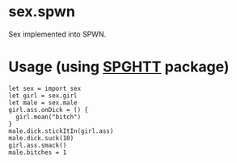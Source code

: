 # sex.spwn
Sex implemented into SPWN.

# Usage (using [SPGHTT](https://github.com/Unzor/spghtt) package)
```
let sex = import sex
let girl = sex.girl
let male = sex.male
girl.ass.onDick = () {
  girl.moan("bitch")
}
male.dick.stickItIn(girl.ass)
male.dick.suck(10)
girl.ass.smack()
male.bitches = 1
```
